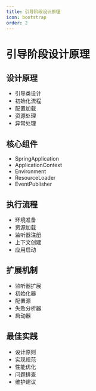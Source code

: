 ```yaml
---
title: 引导阶段设计原理
icon: bootstrap
order: 2
---
```


# 引导阶段设计原理

## 设计原理
- 引导类设计
- 初始化流程
- 配置加载
- 资源处理
- 异常处理

## 核心组件
- SpringApplication
- ApplicationContext
- Environment
- ResourceLoader
- EventPublisher

## 执行流程
- 环境准备
- 资源加载
- 监听器注册
- 上下文创建
- 应用启动

## 扩展机制
- 监听器扩展
- 初始化器
- 配置源
- 失败分析器
- 启动器

## 最佳实践
- 设计原则
- 实现规范
- 性能优化
- 问题排查
- 维护建议
